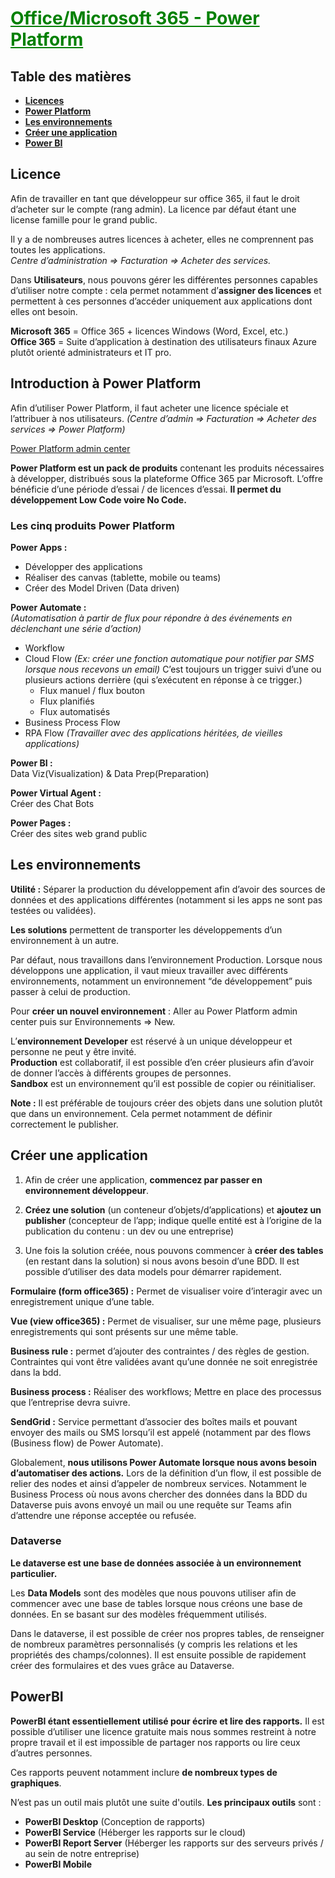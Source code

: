 # <span style="color: green"><u>**Office/Microsoft 365 - Power Platform**</u></span>

## Table des matières
* [**Licences**](#licence)
* [**Power Platform**](#introduction-à-power-platform)
* [**Les environnements**](#les-environnements)
* [**Créer une application**](#créer-une-application)
* [**Power BI**](#powerbi)

## **Licence**
Afin de travailler en tant que développeur sur office 365, il faut le droit d’acheter sur le compte (rang admin). La licence par défaut étant une license famille pour le grand public.

Il y a de nombreuses autres licences à acheter, elles ne comprennent pas toutes les applications. <br>
*Centre d’administration ⇒ Facturation ⇒ Acheter des services.*

Dans **Utilisateurs**, nous pouvons gérer les différentes personnes capables d’utiliser notre compte : cela permet notamment d’**assigner des licences** et permettent à ces personnes d’accéder uniquement aux applications dont elles ont besoin.

**Microsoft 365** = Office 365 + licences Windows (Word, Excel, etc.) <br>
**Office 365** = Suite d’application à destination des utilisateurs finaux
Azure plutôt orienté administrateurs et IT pro.


## **Introduction à Power Platform**
Afin d’utiliser Power Platform, il faut acheter une licence spéciale et l’attribuer à nos utilisateurs. *(Centre d’admin ⇒ Facturation ⇒ Acheter des services ⇒ Power Platform)*

[Power Platform admin center](https://aka.ms/ppac)

**Power Platform est un pack de produits** contenant les produits nécessaires à développer, distribués sous la plateforme Office 365 par Microsoft. L’offre bénéficie d’une période d’essai / de licences d’essai. **Il permet du développement Low Code voire No Code.**

### Les cinq produits Power Platform

**Power Apps :**
- Développer des applications
- Réaliser des canvas (tablette, mobile ou teams)
- Créer des Model Driven (Data driven)

**Power Automate :** <br>
*(Automatisation à partir de flux pour répondre à des événements en déclenchant une série d’action)*
- Workflow
- Cloud Flow *(Ex: créer une fonction automatique pour notifier par SMS lorsque nous recevons un email)*
C’est toujours un trigger suivi d’une ou plusieurs actions derrière (qui s’exécutent en réponse à ce trigger.)
    * Flux manuel / flux bouton
    * Flux planifiés
    * Flux automatisés
- Business Process Flow
- RPA Flow *(Travailler avec des applications héritées, de vieilles applications)*

**Power BI :** <br>
Data Viz(Visualization) & Data Prep(Preparation)

**Power Virtual Agent :**
<br>Créer des Chat Bots

**Power Pages :**
<br> Créer des sites web grand public


## **Les environnements**
**Utilité :** Séparer la production du développement afin d’avoir des sources de données et des applications différentes (notamment si les apps ne sont pas testées ou validées).

**Les solutions** permettent de transporter les développements d’un environnement à un autre.

Par défaut, nous travaillons dans l’environnement Production.
Lorsque nous développons une application, il vaut mieux travailler avec différents environnements, notamment un environnement “de développement” puis passer à celui de production.

Pour **créer un nouvel environnement** : Aller au Power Platform admin center puis sur Environnements ⇒ New.

L’**environnement Developer** est réservé à un unique développeur et personne ne peut y être invité. <br>
**Production** est collaboratif, il est possible d’en créer plusieurs afin d’avoir de donner l’accès à différents groupes de personnes. <br>
**Sandbox** est un environnement qu’il est possible de copier ou réinitialiser.

**Note :** Il est préférable de toujours créer des objets dans une solution plutôt que dans un environnement. Cela permet notamment de définir correctement le publisher.



## **Créer une application**
1) Afin de créer une application, **commencez par passer en environnement développeur**. 

2) **Créez une solution** (un conteneur d’objets/d’applications) et **ajoutez un publisher** (concepteur de l’app; indique quelle entité est à l’origine de la publication du contenu : un dev ou une entreprise)

3) Une fois la solution créée, nous pouvons commencer à **créer des tables** (en restant dans la solution) si nous avons besoin d’une BDD. Il est possible d’utiliser des data models pour démarrer rapidement.

**Formulaire (form office365) :** Permet de visualiser voire d’interagir avec un enregistrement unique d’une table.

**Vue (view office365) :** Permet de visualiser, sur une même page, plusieurs enregistrements qui sont présents sur une même table.

**Business rule :** permet d’ajouter des contraintes / des règles de gestion. Contraintes qui vont être validées avant qu’une donnée ne soit enregistrée dans la bdd.

**Business process :** Réaliser des workflows; Mettre en place des processus que l’entreprise devra suivre.

**SendGrid :** Service permettant d’associer des boîtes mails et pouvant envoyer des mails ou SMS lorsqu’il est appelé (notamment par des flows (Business flow) de Power Automate).

Globalement, **nous utilisons Power Automate lorsque nous avons besoin d’automatiser des actions.**
Lors de la définition d’un flow, il est possible de relier des nodes et ainsi d’appeler de nombreux services. Notamment le Business Process où nous avons chercher des données dans la BDD du Dataverse puis avons envoyé un mail ou une requête sur Teams afin d’attendre une réponse acceptée ou refusée.

### Dataverse
**Le dataverse est une base de données associée à un environnement particulier.**

Les **Data Models** sont des modèles que nous pouvons utiliser afin de commencer avec une base de tables lorsque nous créons une base de données. En se basant sur des modèles fréquemment utilisés.

Dans le dataverse, il est possible de créer nos propres tables, de renseigner de nombreux paramètres personnalisés (y compris les relations et les propriétés des champs/colonnes). Il est ensuite possible de rapidement créer des formulaires et des vues grâce au Dataverse.

## **PowerBI**
**PowerBI étant essentiellement utilisé pour écrire et lire des rapports.** Il est possible d’utiliser une licence gratuite mais nous sommes restreint à notre propre travail et il est impossible de partager nos rapports ou lire ceux d’autres personnes.

Ces rapports peuvent notamment inclure **de nombreux types de graphiques**.

N’est pas un outil mais plutôt une suite d'outils. **Les principaux outils** sont : 
- **PowerBI Desktop** (Conception de rapports)	
- **PowerBI Service** (Héberger les rapports sur le cloud)
- **PowerBI Report Server** (Héberger les rapports sur des serveurs privés / au sein de notre entreprise)
- **PowerBI Mobile** 